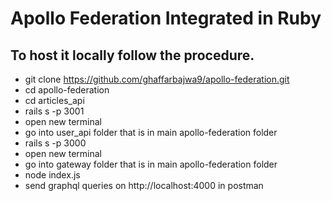 # Apollo Federation Integrated in Ruby
## To host it locally follow the procedure.
* git clone https://github.com/ghaffarbajwa9/apollo-federation.git
* cd apollo-federation
* cd articles_api
* rails s -p 3001
* open new terminal 
* go into user_api folder that is in main apollo-federation folder
* rails s -p 3000
* open new terminal
* go into gateway folder that is in main apollo-federation folder
* node index.js
* send graphql queries on http://localhost:4000 in postman